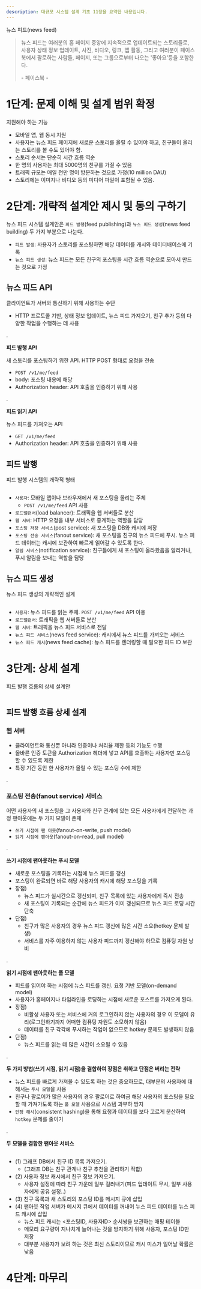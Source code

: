 ```yaml
---
description: 대규모 시스템 설계 기초 11장을 요약한 내용입니다.
---
```


뉴스 피드(news feed)

> 뉴스 피드는 여러분의 홈 페이지 중앙에 지속적으로 업데이트되는 스토리들로, 사용자 상태 정보 업데이트, 사진, 비디오, 링크, 앱 활동, 그리고 여러분이 페이스북에서 팔로하는 사람들, 페이지, 또는 그룹으로부터 나오는 '좋아요'등을 포함한다.
>
> \- 페이스북 \-

# 1단계: 문제 이해 및 설계 범위 확정

지원해야 하는 기능
- 모바일 앱, 웹 동시 지원
- 사용자는 뉴스 피드 페이지에 새로운 스토리를 올릴 수 있어야 하고, 친구들이 올리는 스토리를 볼 수도 있어야 함.
- 스토리 순서는 단순히 시간 흐름 역순
- 한 명의 사용자는 최대 5000명의 친구를 가질 수 있음
- 트래픽 규모는 매일 천만 명이 방문하는 것으로 가정(10 million DAU)
- 스토리에는 이미지나 비디오 등의 미디어 파일이 포함될 수 있음.

# 2단계: 개략적 설계안 제시 및 동의 구하기

뉴스 피드 시스템 설계안은 `피드 발행`(feed publishing)과 `뉴스 피드 생성`(news feed building) 두 가지 부분으로 나눈다.

- `피드 발생`: 사용자가 스토리를 포스팅하면 해당 데이터를 캐시와 데이터배이스에 기록
- `뉴스 피드 생성`: 뉴스 피드는 모든 친구의 포스팅을 시간 흐름 역순으로 모아서 만드는 것으로 가정

## 뉴스 피드 API

클라이언트가 서버와 통신하기 위해 사용하는 수단
- HTTP 프로토콜 기반, 상태 정보 업데이트, 뉴스 피드 가져오기, 친구 추가 등의 다양한 작업을 수행하는 데 사용

.

**피드 발행 API**

새 스토리를 포스팅하기 위한 API. HTTP POST 형태로 요청을 전송
- `POST /v1/me/feed`
- body: 포스팅 내용에 해당
- Authorization header: API 호출을 인증하기 위해 사용

.

**피드 읽기 API**

뉴스 피드를 가져오는 API
- `GET /v1/me/feed`
- Authorization header: API 호출을 인증하기 위해 사용

## 피드 발행

피드 발행 시스템의 개략적 형태

<figure><img src="../../.gitbook/assets/system-design-interview/11-2.png" alt=""><figcaption></figcaption></figure>

- `사용자`: 모바일 앱이나 브라우저에서 새 포스팅을 올리는 주체
  - `POST /v1/me/feed` API 사용
- `로드밸런서`(load balancer): 트래픽을 웹 서버들로 분산
- `웹 서버`: HTTP 요청을 내부 서비스로 중계하는 역할을 담당
- `포스팅 저장 서비스`(post service): 새 포스팅을 DB와 캐시에 저장
- `포스팅 전송 서비스`(fanout service): 새 포스팅을 친구의 뉴스 피드에 푸시. 뉴스 피드 데이터는 캐시에 보관하여 빠르게 읽어갈 수 있도록 한다.
- `알림 서비스`(notification service): 친구들에게 새 포스팅이 올라왔음을 알리거나, 푸시 알림을 보내는 역할을 담당

## 뉴스 피드 생성

뉴스 피드 생성의 개략적인 설계

<figure><img src="../../.gitbook/assets/system-design-interview/11-3.png" alt=""><figcaption></figcaption></figure>

- `사용자`: 뉴스 피드를 읽는 주체. `POST /v1/me/feed` API 이용
- `로드밸런서`: 트래픽을 웹 서버들로 분산
- `웹 서버`: 트래픽을 뉴스 피드 서비스로 전달
- `뉴스 피드 서비스`(news feed service): 캐시에서 뉴스 피드를 가져오는 서비스
- `뉴스 피드 캐시`(news feed cache): 뉴스 피드를 렌더링할 때 필요한 피드 ID 보관

# 3단계: 상세 설계

피드 발행 흐름의 상세 설계안

<figure><img src="../../.gitbook/assets/system-design-interview/11-4.png" alt=""><figcaption></figcaption></figure>

## 피드 발행 흐름 상세 설계

### 웹 서버

- 클라이언트와 통신뿐 아니라 인증이나 처리율 제한 등의 기능도 수행
- 올바른 인증 토큰을 Authorization 헤더에 넣고 API를 호출하는 사용자만 포스팅할 수 있도록 제한
- 특정 기간 동안 한 사용자가 올릴 수 있는 포스팅 수에 제한

.

### 포스팅 전송(fanout service) 서비스

어떤 사용자의 새 포스팅을 그 사용자와 친구 관계에 있는 모든 사용자에게 전달하는 과정
팬아웃에는 두 가지 모델이 존재
- `쓰기 시점에 팬 아웃`(fanout-on-write, push model)
- `읽기 시점에 팬아웃`(fanout-on-read, pull model)

.

**쓰기 시점에 팬아웃하는 푸시 모델**

- 새로운 포스팅을 기록하는 시점에 뉴스 피드를 갱신
- 포스팅이 완료되면 바로 해당 사용자의 캐시에 해당 포스팅을 기록
- 장점)
  - 뉴스 피드가 실시간으로 갱신되며, 친구 목록에 있는 사용자에게 즉시 전송
  - 새 포스팅이 기록되는 순간에 뉴스 피드가 이미 갱신되므로 뉴스 피드 로딩 시간 단축
- 단점)
  - 친구가 많은 사용자의 경우 뉴스 피드 갱신에 많은 시간 소요(hotkey 문제 발생)
  - 서비스를 자주 이용하지 않는 사용자 피드까지 갱신해야 하므로 컴퓨팅 자원 낭비

.

**읽기 시점에 팬아웃하는 풀 모델**

- 피드를 읽어야 하는 시점에 뉴스 피드를 갱신. 요청 기반 모델(on-demand model)
- 사용자가 홈페이지나 타임라인을 로딩하는 시점에 새로운 포스트를 가져오게 된다.
- 장점)
  - 비활성 사용자 또는 서비스에 거의 로그인하지 않는 사용자의 경우 이 모델이 유리(로그인하기까지 어떠한 컴퓨팅 자원도 소모하지 않음)
  - 데이터를 친구 각각에 푸시하는 작업이 없으므로 hotkey 문제도 발생하지 않음
- 단점)
  - 뉴스 피드를 읽는 데 많은 시간이 소요될 수 있음

.

**두 가지 방법(쓰기 시점, 읽기 시점)을 결합하여 장점은 취하고 단점은 버리는 전략**

- 뉴스 피드를 빠르게 가져올 수 있도록 하는 것은 중요하므로, 대부분의 사용자에 대해서는 `푸시 모델`을 사용
- 친구나 팔로어가 많은 사용자의 경우 팔로어로 하여금 해당 사용자의 포스팅을 필요할 때 가져가도록 하는 `풀 모델` 사용으로 시스템 과부하 방지
- `안정 해시`(consistent hashing)을 통해 요청과 데이터를 보다 고르게 분산하여 `hotkey` 문제를 줄이기

.

**두 모델을 결합한 팬아웃 서비스**

<figure><img src="../../.gitbook/assets/system-design-interview/11-5.png" alt=""><figcaption></figcaption></figure>

- (1) 그래프 DB에서 친구 ID 목록 가져오기.
  - (그래프 DB는 친구 관계나 친구 추천을 관리하기 적합)
- (2) 사용자 정보 캐시에서 친구 정보 가져오기.
  - 사용자 설정에 따라 친구 가운데 일부 걸러내기(피드 업데이트 무시, 일부 사용자에게 공유 설정..)
- (3) 친구 목록과 새 스토리의 포스팅 ID를 메시지 큐에 삽입
- (4) 팬아웃 작업 서버가 메시지 큐에서 데이터를 꺼내어 뉴스 피드 데이터를 뉴스 피드 캐시에 삽입
  - 뉴스 피드 캐시는 <포스팅ID, 사용자ID> 순서쌍을 보관하는 매핑 테이블
  - 메모리 요구량이 지나치게 늘어나는 것을 방지하기 위해 사용자, 포스팅 ID만 저장
  - 대부분 사용자가 보려 하는 것은 최신 스토리이므로 캐시 미스가 일어날 확률은 낮음


# 4단계: 마무리